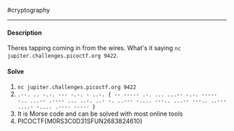 #cryptography
<hr>

#### Description

Theres tapping coming in from the wires. What's it saying `nc jupiter.challenges.picoctf.org 9422`.

#### Solve
1. `nc jupiter.challenges.picoctf.org 9422`
2. `.--. .. -.-. --- -.-. - ..-. { -- ----- .-. ... ...-- -.-. ----- -.. ...-- .---- ... ..-. ..- -. ..--- -.... ---.. ...-- ---.. ..--- ....- -.... .---- ----- }`
3. It is Morse code and can be solved with most online tools
4. PICOCTF{M0RS3C0D31SFUN2683824610}